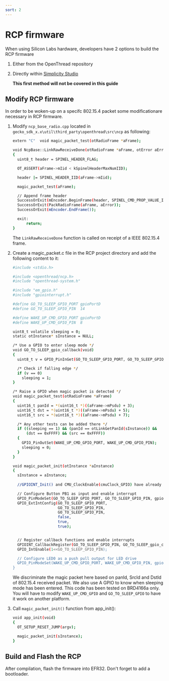 ```yaml
---
sort: 2
---
```


# RCP firmware
When using Silicon Labs hardware, developers have 2 options to build the RCP firmware
  1.  Either from the OpenThread repository
  2.  Directly within [Simplicity Studio](https://www.silabs.com/developers/simplicity-studio)

      **This first method will not be covered in this guide**

## Modify RCP firmware

In order to be woken-up on a specifc 802.15.4 packet some modificationare necessary in RCP firmware. 

1.  Modify `ncp_base_radio.cpp` located in `gecko_sdk_x.x\util\third_party\openthread\src\ncp` as following:

    ```bash
    extern "C"  void magic_packet_test(otRadioFrame *aFrame);

    void NcpBase::LinkRawReceiveDone(otRadioFrame *aFrame, otError aError)
    {
      uint8_t header = SPINEL_HEADER_FLAG;

      OT_ASSERT(aFrame->mIid < kSpinelHeaderMaxNumIID);

      header |= SPINEL_HEADER_IID(aFrame->mIid);

      magic_packet_test(aFrame);

      // Append frame header
      SuccessOrExit(mEncoder.BeginFrame(header, SPINEL_CMD_PROP_VALUE_IS, SPINEL_PROP_STREAM_RAW));
      SuccessOrExit(PackRadioFrame(aFrame, aError));
      SuccessOrExit(mEncoder.EndFrame());

      exit:
          return;
    }
    ```
    The `LinkRawReceiveDone` function is called on receipt of a IEEE 802.15.4 frame.

2.  Create a magic_packet.c file in the RCP project directory and add the following content to it: 

    ```bash
    #include <stdio.h>

    #include <openthread/ncp.h>
    #include "openthread-system.h"

    #include "em_gpio.h"
    #include "gpiointerrupt.h"

    #define GO_TO_SLEEP_GPIO_PORT gpioPortD
    #define GO_TO_SLEEP_GPIO_PIN  14

    #define WAKE_UP_CMD_GPIO_PORT gpioPortD
    #define WAKE_UP_CMD_GPIO_PIN  8

    uint8_t volatile sleeping = 0;
    static otInstance* sInstance = NULL;

    /* Use a GPIO to enter sleep mode */
    void GO_TO_SLEEP_gpio_callback(void)
    {
      uint8_t v = GPIO_PinInGet(GO_TO_SLEEP_GPIO_PORT, GO_TO_SLEEP_GPIO_PIN);

      /* Check if falling edge */
      if (v == 0)
        sleeping = 1;
    }

    /* Raise a GPIO when magic packet is detected */
    void magic_packet_test(otRadioFrame *aFrame)
    {
      uint16_t panId = *(uint16_t *)((aFrame->mPsdu) + 3);
      uint16_t dst = *(uint16_t *)((aFrame->mPsdu) + 5);
      uint16_t src = *(uint16_t *)((aFrame->mPsdu) + 7);

      /* Any other tests can be added there */
      if ((sleeping == 1) && (panId == otLinkGetPanId(sInstance)) &&
          (dst == 0xFFFF) && (src == 0xFFFF))
      {
        GPIO_PinOutSet(WAKE_UP_CMD_GPIO_PORT, WAKE_UP_CMD_GPIO_PIN);
        sleeping = 0;
      }
    }

    void magic_packet_init(otInstance *aInstance)
    {
      sInstance = aInstance;
      
      //GPIOINT_Init() and CMU_ClockEnable(cmuClock_GPIO) have already been called

      // Configure Button PB1 as input and enable interrupt
      GPIO_PinModeSet(GO_TO_SLEEP_GPIO_PORT, GO_TO_SLEEP_GPIO_PIN, gpioModeInputPull, 1);
      GPIO_ExtIntConfig(GO_TO_SLEEP_GPIO_PORT,
                        GO_TO_SLEEP_GPIO_PIN,
                        GO_TO_SLEEP_GPIO_PIN,
                        false,
                        true,
                        true);


      // Register callback functions and enable interrupts
      GPIOINT_CallbackRegister(GO_TO_SLEEP_GPIO_PIN, GO_TO_SLEEP_gpio_callback);
      GPIO_IntEnable(1<<GO_TO_SLEEP_GPIO_PIN);

      // Configure LED0 as a push pull output for LED drive
      GPIO_PinModeSet(WAKE_UP_CMD_GPIO_PORT, WAKE_UP_CMD_GPIO_PIN, gpioModePushPull, 0);
    }
    ```
    We discriminate the magic packet here based on panId, SrcId and DstId of 802.15.4 received packet. We also use A GPIO to know when sleeping 
    mode has been entered. This code has been tested on BRD4166a only. You will have to modify `WAKE_UP_CMD_GPIO` and `GO_TO_SLEEP_GPIO` to have 
    it work on another platform.
    
3.  Call `magic_packet_init()` function from app_init():

    ```bash
    void app_init(void)
    {
      OT_SETUP_RESET_JUMP(argv);

      magic_packet_init(sInstance);
    }
    ```


## Build and Flash the RCP

After compilation, flash the firmware into EFR32. Don't forget to add a bootloader.
